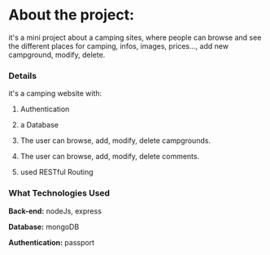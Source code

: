 About the project:
============

it's a mini project about a camping sites, where people can browse and see the different places for camping, infos, images, prices..., add new campground, modify, delete.

### Details

it's a camping website with:

1. Authentication

2. a Database

3. The user can browse, add, modify, delete campgrounds.

4. The user can browse, add, modify, delete comments.

5. used RESTful Routing

### What Technologies Used

**Back-end:** nodeJs, express

**Database:** mongoDB

**Authentication:** passport
